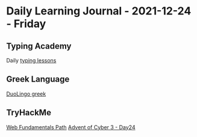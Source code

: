 # Daily Learning Journal - 2021-12-24 - Friday

## Typing Academy

Daily [typing lessons](https://www.typing.academy/typing-tutor/lessons)

## Greek Language

[DuoLingo greek](https://www.duolingo.com/learn)

## TryHackMe

[Web Fundamentals Path](https://tryhackme.com/path/outline/web)
[Advent of Cyber 3 - Day24](https://tryhackme.com/room/adventofcyber3)
